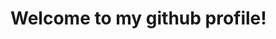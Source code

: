 <html>
  <head>
    <meta charset="UTF-8">
    <meta name="viewport" content="width=device-width, initial-scale=1">
    <link rel="stylesheet" href="https://github.com/SxperLinx/SxperLinx/tree/main/styles.css">
  </head>
  <body>
    <h1 class="title">Welcome to my github profile!</h1>
  </body>
</html>
